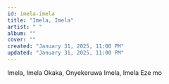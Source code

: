 ```yaml
---
id: imela-imela
title: "Imela, Imela"
artist: " "
album: ""
cover: ""
created: "January 31, 2025, 11:00 PM"
updated: "January 31, 2025, 11:00 PM"
---
```


Imela, Imela
Okaka, Onyekeruwa
Imela, Imela
Eze mo